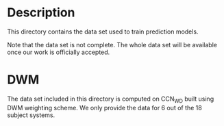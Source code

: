 # Description
This directory contains the data set used to train prediction models.

Note that the data set is not complete. The whole data set will be available once our work is officially accepted.

# DWM
The data set included in this directory is computed on CCN<sub>WD</sub> built using DWM weighting scheme. We only provide the data for 6 out of the 18 subject systems.

